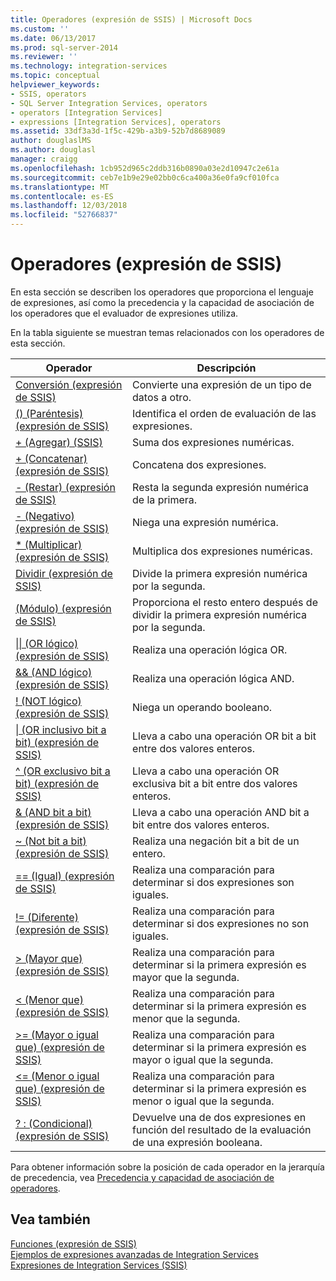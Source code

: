 ```yaml
---
title: Operadores (expresión de SSIS) | Microsoft Docs
ms.custom: ''
ms.date: 06/13/2017
ms.prod: sql-server-2014
ms.reviewer: ''
ms.technology: integration-services
ms.topic: conceptual
helpviewer_keywords:
- SSIS, operators
- SQL Server Integration Services, operators
- operators [Integration Services]
- expressions [Integration Services], operators
ms.assetid: 33df3a3d-1f5c-429b-a3b9-52b7d8689089
author: douglaslMS
ms.author: douglasl
manager: craigg
ms.openlocfilehash: 1cb952d965c2ddb316b0890a03e2d10947c2e61a
ms.sourcegitcommit: ceb7e1b9e29e02bb0c6ca400a36e0fa9cf010fca
ms.translationtype: MT
ms.contentlocale: es-ES
ms.lasthandoff: 12/03/2018
ms.locfileid: "52766837"
---
```

# <a name="operators-ssis-expression"></a>Operadores (expresión de SSIS)
  En esta sección se describen los operadores que proporciona el lenguaje de expresiones, así como la precedencia y la capacidad de asociación de los operadores que el evaluador de expresiones utiliza.  
  
 En la tabla siguiente se muestran temas relacionados con los operadores de esta sección.  
  
|Operador|Descripción|  
|--------------|-----------------|  
|[Conversión &#40;expresión de SSIS&#41;](cast-ssis-expression.md)|Convierte una expresión de un tipo de datos a otro.|  
|[&#40;&#41; &#40;Paréntesis&#41; &#40;expresión de SSIS&#41;](parentheses-ssis-expression.md)|Identifica el orden de evaluación de las expresiones.|  
|[+ &#40;Agregar&#41; &#40;SSIS&#41;](add-ssis.md)|Suma dos expresiones numéricas.|  
|[+ &#40;Concatenar&#41; &#40;expresión de SSIS&#41;](concatenate-ssis-expression.md)|Concatena dos expresiones.|  
|[- &#40;Restar&#41; &#40;expresión de SSIS&#41;](subtract-ssis-expression.md)|Resta la segunda expresión numérica de la primera.|  
|[- &#40;Negativo&#41; &#40;expresión de SSIS&#41;](negate-ssis-expression.md)|Niega una expresión numérica.|  
|[&#42; &#40;Multiplicar&#41; &#40;expresión de SSIS&#41;](multiply-ssis-expression.md)|Multiplica dos expresiones numéricas.|  
|[Dividir &#40;expresión de SSIS&#41;](divide-ssis-expression.md)|Divide la primera expresión numérica por la segunda.|  
|[&#40;Módulo&#41; &#40;expresión de SSIS&#41;](modulo-ssis-expression.md)|Proporciona el resto entero después de dividir la primera expresión numérica por la segunda.|  
|[&#124;&#124; &#40;OR lógico&#41; &#40;expresión de SSIS&#41;](logical-or-ssis-expression.md)|Realiza una operación lógica OR.|  
|[&& &#40;AND lógico&#41; &#40;expresión de SSIS&#41;](logical-and-ssis-expression.md)|Realiza una operación lógica AND.|  
|[\! &#40;NOT lógico&#41; &#40;expresión de SSIS&#41;](logical-not-ssis-expression.md)|Niega un operando booleano.|  
|[&#124; &#40;OR inclusivo bit a bit&#41; &#40;expresión de SSIS&#41;](bitwise-inclusive-or-ssis-expression.md)|Lleva a cabo una operación OR bit a bit entre dos valores enteros.|  
|[^ &#40;OR exclusivo bit a bit&#41; &#40;expresión de SSIS&#41;](bitwise-exclusive-or-ssis-expression.md)|Lleva a cabo una operación OR exclusiva bit a bit entre dos valores enteros.|  
|[& &#40;AND bit a bit&#41; &#40;expresión de SSIS&#41;](bitwise-and-ssis-expression.md)|Lleva a cabo una operación AND bit a bit entre dos valores enteros.|  
|[~ &#40;Not bit a bit&#41; &#40;expresión de SSIS&#41;](bitwise-not-ssis-expression.md)|Realiza una negación bit a bit de un entero.|  
|[== &#40;Igual&#41; &#40;expresión de SSIS&#41;](equal-ssis-expression.md)|Realiza una comparación para determinar si dos expresiones son iguales.|  
|[\!= &#40;Diferente&#41; &#40;expresión de SSIS&#41;](unequal-ssis-expression.md)|Realiza una comparación para determinar si dos expresiones no son iguales.|  
|[&#62; &#40;Mayor que&#41; &#40;expresión de SSIS&#41;](greater-than-ssis-expression.md)|Realiza una comparación para determinar si la primera expresión es mayor que la segunda.|  
|[&#60; &#40;Menor que&#41; &#40;expresión de SSIS&#41;](less-than-ssis-expression.md)|Realiza una comparación para determinar si la primera expresión es menor que la segunda.|  
|[&#62;= &#40;Mayor o igual que&#41; &#40;expresión de SSIS&#41;](greater-than-or-equal-to-ssis-expression.md)|Realiza una comparación para determinar si la primera expresión es mayor o igual que la segunda.|  
|[&#60;= &#40;Menor o igual que&#41; &#40;expresión de SSIS&#41;](less-than-or-equal-to-ssis-expression.md)|Realiza una comparación para determinar si la primera expresión es menor o igual que la segunda.|  
|[? : &#40;Condicional&#41; &#40;expresión de SSIS&#41;](conditional-ssis-expression.md)|Devuelve una de dos expresiones en función del resultado de la evaluación de una expresión booleana.|  
  
 Para obtener información sobre la posición de cada operador en la jerarquía de precedencia, vea [Precedencia y capacidad de asociación de operadores](operator-precedence-and-associativity.md).  
  
## <a name="see-also"></a>Vea también  
 [Funciones &#40;expresión de SSIS&#41;](functions-ssis-expression.md)   
 [Ejemplos de expresiones avanzadas de Integration Services](examples-of-advanced-integration-services-expressions.md)   
 [Expresiones de Integration Services &#40;SSIS&#41;](integration-services-ssis-expressions.md)  
  
  
